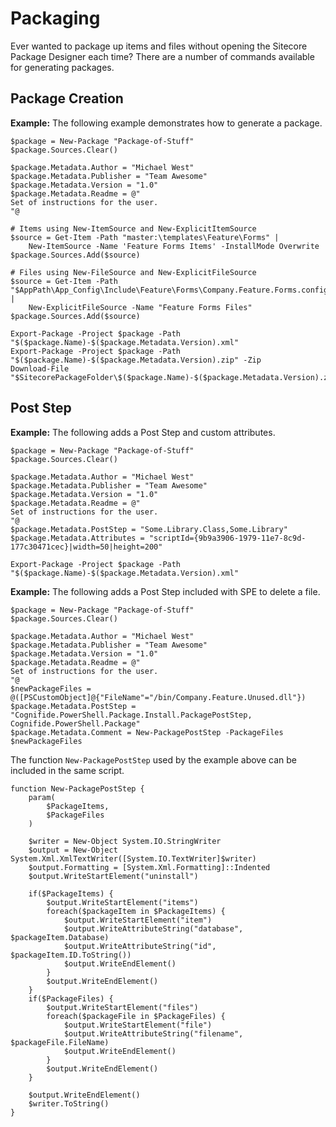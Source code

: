 # Packaging

Ever wanted to package up items and files without opening the Sitecore Package Designer each time? There are a number of commands available for generating packages.

## Package Creation

**Example:** The following example demonstrates how to generate a package.

```text
$package = New-Package "Package-of-Stuff"
$package.Sources.Clear()

$package.Metadata.Author = "Michael West"
$package.Metadata.Publisher = "Team Awesome"
$package.Metadata.Version = "1.0"
$package.Metadata.Readme = @"
Set of instructions for the user.
"@

# Items using New-ItemSource and New-ExplicitItemSource
$source = Get-Item -Path "master:\templates\Feature\Forms" | 
    New-ItemSource -Name 'Feature Forms Items' -InstallMode Overwrite
$package.Sources.Add($source)

# Files using New-FileSource and New-ExplicitFileSource
$source = Get-Item -Path "$AppPath\App_Config\Include\Feature\Forms\Company.Feature.Forms.config" | 
    New-ExplicitFileSource -Name "Feature Forms Files"
$package.Sources.Add($source)

Export-Package -Project $package -Path "$($package.Name)-$($package.Metadata.Version).xml"
Export-Package -Project $package -Path "$($package.Name)-$($package.Metadata.Version).zip" -Zip
Download-File "$SitecorePackageFolder\$($package.Name)-$($package.Metadata.Version).zip"
```

## Post Step

**Example:** The following adds a Post Step and custom attributes.

```text
$package = New-Package "Package-of-Stuff"
$package.Sources.Clear()

$package.Metadata.Author = "Michael West"
$package.Metadata.Publisher = "Team Awesome"
$package.Metadata.Version = "1.0"
$package.Metadata.Readme = @"
Set of instructions for the user.
"@
$package.Metadata.PostStep = "Some.Library.Class,Some.Library"
$package.Metadata.Attributes = "scriptId={9b9a3906-1979-11e7-8c9d-177c30471cec}|width=50|height=200"

Export-Package -Project $package -Path "$($package.Name)-$($package.Metadata.Version).xml"
```

**Example:** The following adds a Post Step included with SPE to delete a file.

```text
$package = New-Package "Package-of-Stuff"
$package.Sources.Clear()

$package.Metadata.Author = "Michael West"
$package.Metadata.Publisher = "Team Awesome"
$package.Metadata.Version = "1.0"
$package.Metadata.Readme = @"
Set of instructions for the user.
"@
$newPackageFiles = @([PSCustomObject]@{"FileName"="/bin/Company.Feature.Unused.dll"})
$package.Metadata.PostStep = "Cognifide.PowerShell.Package.Install.PackagePostStep, Cognifide.PowerShell.Package"
$package.Metadata.Comment = New-PackagePostStep -PackageFiles $newPackageFiles
```

The function `New-PackagePostStep` used by the example above can be included in the same script. 
```text
function New-PackagePostStep {
    param(
        $PackageItems,
        $PackageFiles
    )
    
    $writer = New-Object System.IO.StringWriter
    $output = New-Object System.Xml.XmlTextWriter([System.IO.TextWriter]$writer)
    $output.Formatting = [System.Xml.Formatting]::Indented
    $output.WriteStartElement("uninstall")
    
    if($PackageItems) {
        $output.WriteStartElement("items")
        foreach($packageItem in $PackageItems) {
            $output.WriteStartElement("item")
            $output.WriteAttributeString("database", $packageItem.Database)
            $output.WriteAttributeString("id", $packageItem.ID.ToString())
            $output.WriteEndElement()
        }
        $output.WriteEndElement()
    }
    if($PackageFiles) {
        $output.WriteStartElement("files")
        foreach($packageFile in $PackageFiles) {
            $output.WriteStartElement("file")
            $output.WriteAttributeString("filename", $packageFile.FileName)
            $output.WriteEndElement()
        }
        $output.WriteEndElement()            
    }

    $output.WriteEndElement()
    $writer.ToString()
}
```


